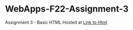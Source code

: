 # WebApps-F22-Assignment-3
Assignment 3 - Basic HTML
Hosted at [Link to Html](https://github.com/44-563-Web-Apps-F22/44563-webapps-assignment-3-Teja6959/blob/main/index.html)